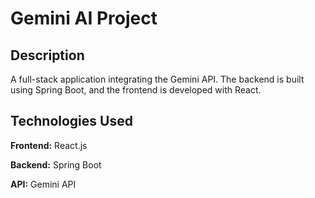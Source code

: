 <h1>Gemini AI Project</h1>

<h2>Description</h2>

A full-stack application integrating the Gemini API. The backend is built using Spring Boot, and the frontend is developed with React.

<h2>Technologies Used</h2>

<b>Frontend:</b> React.js

<b>Backend:</b> Spring Boot

<b>API:</b> Gemini API

